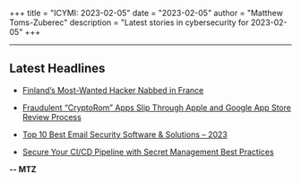 +++
title = "ICYMI: 2023-02-05"
date = "2023-02-05"
author = "Matthew Toms-Zuberec"
description = "Latest stories in cybersecurity for 2023-02-05"
+++

---------------------------------------------------------------------------
## Latest Headlines
- [Finland’s Most-Wanted Hacker Nabbed in France](https://krebsonsecurity.com/2023/02/finlands-most-wanted-hacker-nabbed-in-france/)

- [Fraudulent “CryptoRom” Apps Slip Through Apple and Google App Store Review Process](https://www.securityweek.com/fraudulent-cryptorom-apps-slip-through-apple-and-google-app-store-review-process/)

- [Top 10 Best Email Security Software & Solutions – 2023](https://cybersecuritynews.com/email-security-solutions/)

- [Secure Your CI/CD Pipeline with Secret Management Best Practices](https://cybersecuritynews.com/secure-your-ci-cd-pipeline/)

**-- MTZ**